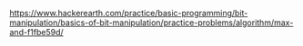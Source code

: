 https://www.hackerearth.com/practice/basic-programming/bit-manipulation/basics-of-bit-manipulation/practice-problems/algorithm/max-and-f1fbe59d/
